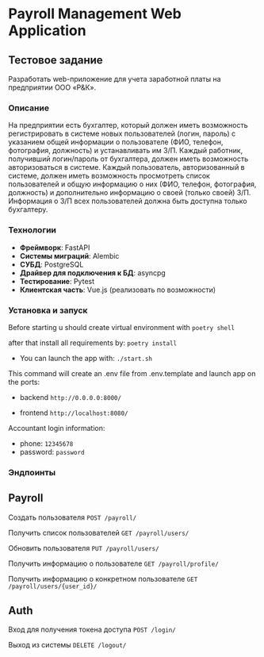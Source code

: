 # Payroll Management Web Application

## Тестовое задание

Разработать web-приложение для учета заработной платы на предприятии ООО «Р&К».

### Описание

На предприятии есть бухгалтер, который должен иметь возможность регистрировать в системе новых пользователей (логин, пароль) с указанием общей информации о пользователе (ФИО, телефон, фотография, должность) и устанавливать им З/П. Каждый работник, получивший логин/пароль от бухгалтера, должен иметь возможность авторизоваться в системе. Каждый пользователь, авторизованный в системе, должен иметь возможность просмотреть список пользователей и общую информацию о них (ФИО, телефон, фотография, должность) и дополнительно информацию о своей (только своей) З/П. Информация о З/П всех пользователей должна быть доступна только бухгалтеру.

### Технологии

- **Фреймворк**: FastAPI
- **Системы миграций**: Alembic
- **СУБД**: PostgreSQL
- **Драйвер для подключения к БД**: asyncpg
- **Тестирование**: Pytest
- **Клиентская часть**: Vue.js (реализовать по возможности)

### Установка и запуск

Before starting u should create virtual environment with ```poetry shell```

after that install all requirements by: ```poetry install```

- You can launch the app with:
```./start.sh  ```

This command will create an .env file from .env.template and launch app on the ports:
- backend
```http://0.0.0.0:8000/```

- frontend
```http://localhost:8080/```

Accountant login information:
- phone: ```12345678```
- password: ```password```

### Эндпоинты
## Payroll
Создать пользователя
```POST /payroll/```

Получить список пользователей
```GET /payroll/users/```

Обновить пользователя
```PUT /payroll/users/```

Получить информацию о пользователе
```GET /payroll/profile/```

Получить информацию о конкретном пользователе
```GET /payroll/users/{user_id}/```

## Auth
Вход для получения токена доступа
```POST /login/```

Выход из системы
```DELETE /logout/```


